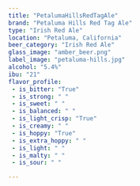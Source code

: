 ```yaml
---
title: "PetalumaHillsRedTagAle"
brand: "Petaluma Hills Red Tag Ale"
type: "Irish Red Ale"
location: "Petaluma, California"
beer_category: "Irish Red Ale"
glass_image: "amber_beer.png"
label_image: "petaluma-hills.jpg"
alcohol: "5.4%"
ibu: "21"
flavor_profile:
 - is_bitter: "True"
 - is_strong: " "
 - is_sweet: " "
 - is_balanced: " "
 - is_light_crisp: "True"
 - is_creamy: " "
 - is_hoppy: "True"
 - is_extra_hoppy: " "
 - is_light: " "
 - is_malty: " "
 - is_sour: " "

---
```

